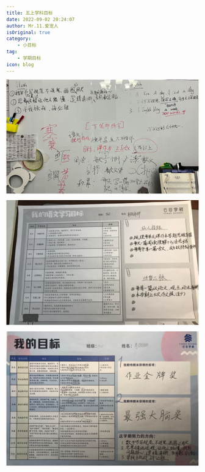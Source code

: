 ```yaml
---
title: 五上学科目标
date: 2022-09-02 20:24:07
author: Mr.11.爱宠人
isOriginal: true
category:
    - 小目标
tag:
    - 学期目标
icon: blog
---
```


![image-20220902210257375](./5thgradeterm1.assets/image-20220902210257375.png)

![image-20220902210342133](./5thgradeterm1.assets/image-20220902210342133.png)

![image-20220902210407957](./5thgradeterm1.assets/image-20220902210407957.png)

